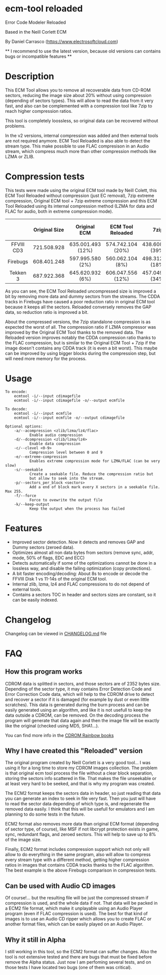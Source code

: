 # ecm-tool reloaded

Error Code Modeler Reloaded

Based in the Neill Corlett ECM

By Daniel Carrasco (https://www.electrosoftcloud.com)

** I recommend to use the latest version, because old versions can contains bugs or incompatible features **                                                                                                                                                             

# Description

This ECM Tool allows you to remove all recoverable data from CD-ROM sectors, reducing the image size about 20% without using compression (depending of sectors types). This will allow to read the data from it very fast, and also can be complemented with a compression tool like 7zip to reach higher compression ratios.

This tool is completely loossless, so original data can be recovered without problems.

In the v2 versions, internal compression was added and then external tools are not required anymore. ECM Tool Reloaded is also able to detect the stream type. This make possible to use FLAC compresison in an Audio stream, which compress much more than other compression methods like LZMA or ZLIB.

# Compression tests

This tests were made using the original ECM tool made by Neill Colett, this ECM Tool Reloaded without compression (just EC removal), 7zip extreme compression, Original ECM tool + 7zip extreme compression and this ECM Tool Reloaded using its internal compression method (LZMA for data and FLAC for audio, both in extreme compression mode).

|            | Original Size |    Original ECM   | ECM Tool Reloaded |        7zip       | Original ECM + 7z | ECM Tool Reloaded (Compressed) |
|:----------:|:-------------:|:-----------------:|:-----------------:|:-----------------:|:-----------------:|:------------------------------:|
| FFVIII CD3 |  721.508.928  | 635.001.493 (12%) | 574.742.104 (20%) | 438.608.753 (39%) | 365.071.928 (49%) |        362.903.256 (50%)       |
| Firebugs   |  608.401.248  |  597.995.580 (2%) |  560.062.104 (8%) | 498.312.033 (18%) | 493.397.731 (19%) |        363.280.352 (40%)       |
| Tekken 3   |  687.922.368  |  645.620.932 (6%) | 606.047.556 (12%) | 457.049.639 (34%) | 426.481.504 (38%) |        417.325.163 (39%)       |


As you can see, the ECM Tool Reloaded uncompressed size is improved a bit by removing more data and dummy sectors from the streams. The CDDA tracks in Firebugs have caused a poor reduction ratio in original ECM tool because it keeps all the sectors. Reloaded conversely removes the GAP data, so  reduction ratio is improved a bit.

About the compressed versions, the 7zip standalone compression is as expected the worst of all. The compression ratio if LZMA compressor was improved by the Original ECM Tool thanks to the removed data. The Reloaded version improves notably the CDDA compression ratio thanks to the FLAC compression, but is similar to the Original ECM Tool + 7zip if the image doesn't contains any CDDA track (it is even a bit worst). This maybe can be improved by using bigger blocks during the compression step, but will need more memory for the process.

# Usage

```
To encode:
    ecmtool -i/--input cdimagefile
    ecmtool -i/--input cdimagefile -o/--output ecmfile

To decode:
    ecmtool -i/--input ecmfile
    ecmtool -i/--input ecmfile -o/--output cdimagefile

Optional options:
    -a/--acompression <zlib/lzma/lz4/flac>
           Enable audio compression
    -d/--dcompression <zlib/lzma/lz4>
           Enable data compression
    -c/--clevel <0-9>
           Compression level between 0 and 9
    -e/--extreme-compression
           Enables extreme compression mode for LZMA/FLAC (can be very slow)
    -s/--seekable
           Create a seekable file. Reduce the compression ratio but
           but allow to seek into the stream.
    -p/--sectors_per_block <sectors>
           Add a end of block mark every X sectors in a seekable file. Max 255.
    -f/--force
           Force to ovewrite the output file
    -k/--keep-output
           Keep the output when the process has failed
```

# Features

* Improved sector detection. Now it detects and removes GAP and Dummy sectors (zeroed data).
* Optimizes almost all non data bytes from sectors (remove sync, addr, mode, 50% of flags, EDC and ECC)
* Detects automatically if some of the optimizations cannot be done in a lossless way, and disable the failing optimization (copy protections).
* A bit faster encoding/decoding: About 8s to encode or decode the FFVIII Disk 1 vs 11-14s of the original ECM tool.
* Internal zlib, lzma, lz4 and FLAC compressions to do not depend of external tools.
* Contains a sectors TOC in header and sectors sizes are constant, so it can be easily indexed.

# Changelog

Changelog can be viewed in [CHANGELOG.md](docs/CHANGELOG.md) file

# FAQ

## How this program works

CDROM data is splitted in sectors, and those sectors are of 2352 bytes size. Depending of the sector type, it may contains Error Detection Code and Error Correction Code data, which will help to the CDROM drive to detect and recover a sector if it is damaged (for example by dust or even little scratches). This data is generated during the burn process and can be easily generated using an algorithm, and like it is not usefull to keep the data outside a CDROM, can be removed. On the decoding process the program will generate that data again and then the image file will be exactly like the original (checked using MD5, SHA1...).

You can find more info in the [CDROM Rainbow books](https://en.wikipedia.org/wiki/Rainbow_Books) 

## Why I have created this "Reloaded" version

The original program created by Neill Corlett is a very good tool... I was using it for a long time to store my CDROM images collection. The problem is that original ecm tool process the file without a clear block separation, storing the sectors info scattered in file. That makes the file unseekable or at least very hard to be seeked, and that is why my program was created.

The ECM2 format keeps the sectors data in header, so just reading that data you can generate an index to seek in file very fast. Then you just will have to read the sector data depending of which type is, and regenerate the removed data easily. I think that this will be usefull for emulators and I am planning to do some tests in the future.

ECM2 format also removes more data than original ECM format (depending of sector type, of course), like MSF if not libcrypt protection exists in game, sync, redundant flags, and zeroed sectors. This will help to save up to 8% of the image size.

Finally, ECM2 format includes compression support which not only will allow to do everything in the same program, also will allow to compress every stream type with a different method, getting higher compression ratios in images that contains CDDA tracks thanks to the FLAC algorithm. The best example is the above Firebugs comparison in compression tests.

## Can be used with Audio CD images

Of course!... but the resulting file will be just the compressed stream if compression is used, and the whole data if not. That data will be packed in a ECM2 file format, which make it unplayable using an Audio Player program (even if FLAC compression is used). The best for that kind of images is to use an Audio CD ripper which allows you to create FLAC or another format files, which can be easily played on an Audio Player.

## Why it still in Alpha

I still working in this tool, so the ECM2 format can suffer changes. Also the tool is not extensive tested and there are bugs that must be fixed before remove the Alpha status. Just now I am perfoming several tests, and on those tests I have located two bugs (one of them was critical).